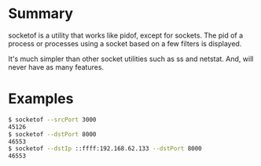 # Summary

socketof is a utility that works like pidof, except for sockets.  The pid of a
process or processes using a socket based on a few filters is displayed.

It's much simpler than other socket utilities such as ss and netstat.  And,
will never have as many features.

# Examples

```bash
$ socketof --srcPort 3000
45126
$ socketof --dstPort 8000
46553
$ socketof --dstIp ::ffff:192.168.62.133 --dstPort 8000
46553
```
